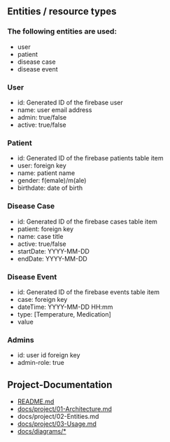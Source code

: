 ## Entities / resource types ##
### The following entities are used:
* user
* patient
* disease case
* disease event

### User
* id: Generated ID of the firebase user
* name: user email address
* admin: true/false
* active: true/false

### Patient
* id: Generated ID of the firebase patients table item
* user: foreign key
* name: patient name
* gender: f(emale)/m(ale)
* birthdate: date of birth

### Disease Case
* id: Generated ID of the firebase cases table item
* patient: foreign key
* name: case title
* active: true/false
* startDate: YYYY-MM-DD
* endDate: YYYY-MM-DD 

### Disease Event
* id: Generated ID of the firebase events table item
* case: foreign key
* dateTime: YYYY-MM-DD HH:mm
* type: [Temperature, Medication]
* value

### Admins
* id: user id foreign key
* admin-role: true

## Project-Documentation

- [README.md](https://github.com/elafari/CAS-FEE_project2/blob/doc/README.md)
- [docs/project/01-Architecture.md](https://github.com/elafari/CAS-FEE_project2/blob/doc/docs/project/01-Architecture.md)
- docs/project/02-Entities.md
- [docs/project/03-Usage.md](https://github.com/elafari/CAS-FEE_project2/blob/doc/docs/project/03-Usage.md)
- [docs/diagrams/*](https://github.com/elafari/CAS-FEE_project2/blob/doc/docs/diagrams/)
